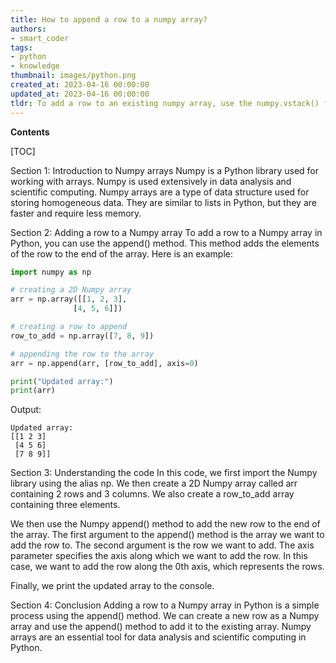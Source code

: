 ```yaml
---
title: How to append a row to a numpy array?
authors:
- smart_coder
tags:
- python
- knowledge
thumbnail: images/python.png
created_at: 2023-04-16 00:00:00
updated_at: 2023-04-16 00:00:00
tldr: To add a row to an existing numpy array, use the numpy.vstack() function.
---
```


**Contents**

[TOC]

Section 1: Introduction to Numpy arrays
Numpy is a Python library used for working with arrays. Numpy is used extensively in data analysis and scientific computing. Numpy arrays are a type of data structure used for storing homogeneous data. They are similar to lists in Python, but they are faster and require less memory. 

Section 2: Adding a row to a Numpy array
To add a row to a Numpy array in Python, you can use the append() method. This method adds the elements of the row to the end of the array. Here is an example:

```python
import numpy as np

# creating a 2D Numpy array
arr = np.array([[1, 2, 3], 
              [4, 5, 6]])

# creating a row to append
row_to_add = np.array([7, 8, 9])

# appending the row to the array
arr = np.append(arr, [row_to_add], axis=0)

print("Updated array:")
print(arr)
```
Output:
```
Updated array:
[[1 2 3]
 [4 5 6]
 [7 8 9]]
```

Section 3: Understanding the code
In this code, we first import the Numpy library using the alias np. We then create a 2D Numpy array called arr containing 2 rows and 3 columns. We also create a row_to_add array containing three elements.

We then use the Numpy append() method to add the new row to the end of the array. The first argument to the append() method is the array we want to add the row to. The second argument is the row we want to add. The axis parameter specifies the axis along which we want to add the row. In this case, we want to add the row along the 0th axis, which represents the rows.

Finally, we print the updated array to the console.

Section 4: Conclusion
Adding a row to a Numpy array in Python is a simple process using the append() method. We can create a new row as a Numpy array and use the append() method to add it to the existing array. Numpy arrays are an essential tool for data analysis and scientific computing in Python.
